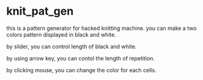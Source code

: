 knit_pat_gen
============

this is a pattern generator for hacked knitting machine.
you can make a two colors pattern displayed in black and white.

by slider, you can control length of black and white.

by using arrow key, you can contol the length of repetition.

by clicking mouse, you can change the color for each cells.